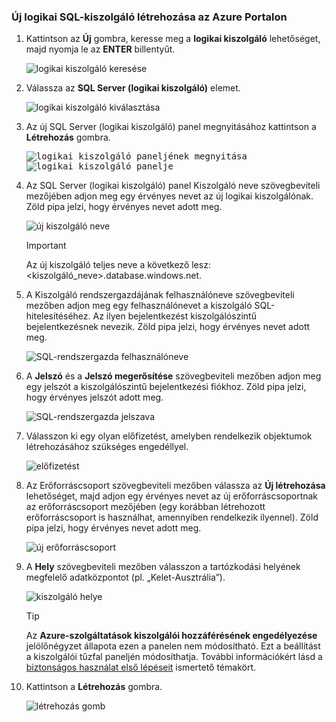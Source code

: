 ### <a name="create-a-new-logical-sql-server-in-the-azure-portal"></a>Új logikai SQL-kiszolgáló létrehozása az Azure Portalon

1. Kattintson az **Új** gombra, keresse meg a **logikai kiszolgáló** lehetőséget, majd nyomja le az **ENTER** billentyűt.

    ![logikai kiszolgáló keresése](./media/sql-data-warehouse-create-logical-server/search-logical-server.png)
2. Válassza az **SQL Server (logikai kiszolgáló)** elemet. 

    ![logikai kiszolgáló kiválasztása](./media/sql-data-warehouse-create-logical-server/select-logical-server.png)
  
3. Az új SQL Server (logikai kiszolgáló) panel megnyitásához kattintson a **Létrehozás** gombra.

   <kbd> ![logikai kiszolgáló paneljének megnyitása](./media/sql-data-warehouse-create-logical-server/open-logical-server-blade.png) </kbd>
    <kbd>![logikai kiszolgáló panelje](./media/sql-data-warehouse-create-logical-server/logical-server-blade.png) </kbd>
  
3. Az SQL Server (logikai kiszolgáló) panel Kiszolgáló neve szövegbeviteli mezőjében adjon meg egy érvényes nevet az új logikai kiszolgálónak. Zöld pipa jelzi, hogy érvényes nevet adott meg.
    
    ![új kiszolgáló neve](./media/sql-data-warehouse-create-logical-server/new-name-logical-server.png)

    > [!IMPORTANT]
    > Az új kiszolgáló teljes neve a következő lesz: <kiszolgáló_neve>.database.windows.net.
    >
    
4. A Kiszolgáló rendszergazdájának felhasználóneve szövegbeviteli mezőben adjon meg egy felhasználónevet a kiszolgáló SQL-hitelesítéséhez. Az ilyen bejelentkezést kiszolgálószintű bejelentkezésnek nevezik. Zöld pipa jelzi, hogy érvényes nevet adott meg.
    
    ![SQL-rendszergazda felhasználóneve](./media/sql-data-warehouse-create-logical-server/sql-admin-login.png)
5. A **Jelszó** és a **Jelszó megerősítése** szövegbeviteli mezőben adjon meg egy jelszót a kiszolgálószintű bejelentkezési fiókhoz. Zöld pipa jelzi, hogy érvényes jelszót adott meg.
    
    ![SQL-rendszergazda jelszava](./media/sql-data-warehouse-create-logical-server/sql-admin-password.png)
6. Válasszon ki egy olyan előfizetést, amelyben rendelkezik objektumok létrehozásához szükséges engedéllyel.

    ![előfizetést](./media/sql-data-warehouse-create-logical-server/subscription.png)
7. Az Erőforráscsoport szövegbeviteli mezőben válassza az **Új létrehozása** lehetőséget, majd adjon egy érvényes nevet az új erőforráscsoportnak az erőforráscsoport mezőjében (egy korábban létrehozott erőforráscsoport is használhat, amennyiben rendelkezik ilyennel). Zöld pipa jelzi, hogy érvényes nevet adott meg.

    ![új erőforráscsoport](./media/sql-data-warehouse-create-logical-server/new-resource-group.png)

8. A **Hely** szövegbeviteli mezőben válasszon a tartózkodási helyének megfelelő adatközpontot (pl. „Kelet-Ausztrália”).
    
    ![kiszolgáló helye](./media/sql-data-warehouse-create-logical-server/server-location.png)
    
    > [!TIP]
    > Az **Azure-szolgáltatások kiszolgálói hozzáférésének engedélyezése** jelölőnégyzet állapota ezen a panelen nem módosítható. Ezt a beállítást a kiszolgálói tűzfal paneljén módosíthatja. További információkért lásd a [biztonságos használat első lépéseit](../articles/sql-database/sql-database-manage-servers-portal.md) ismertető témakört.
    >
    
9. Kattintson a **Létrehozás** gombra.

    ![létrehozás gomb](./media/sql-data-warehouse-create-logical-server/create.png)

